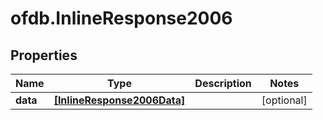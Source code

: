 # ofdb.InlineResponse2006

## Properties

Name | Type | Description | Notes
------------ | ------------- | ------------- | -------------
**data** | [**[InlineResponse2006Data]**](InlineResponse2006Data.md) |  | [optional] 


